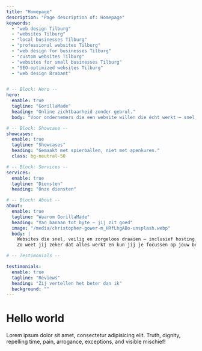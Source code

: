 ```yaml
---
title: "Homepage"
description: "Page description of: Homepage"
keywords:
  - "web design Tilburg"
  - "websites Tilburg"
  - "local businesses Tilburg"
  - "professional websites Tilburg"
  - "web design for businesses Tilburg"
  - "custom websites Tilburg"
  - "websites for small businesses Tilburg"
  - "SEO-optimized websites Tilburg"
  - "web design Brabant"


# -- Block: Hero --
hero:
  enable: true
  tagline: "GorillaMade"
  heading: "Online zichtbaarheid zonder gebrul."
  body: "Voor ondernemers die een website willen die écht werkt – snel, onderhoudsvrij en klaar voor groei."

# -- Block: Showcase --
showcases:
  enable: true
  tagline: "Showcases"
  heading: "Gemaakt met spierballen, niet met apenkuren."
  class: bg-neutral-50

# -- Block: Services --
services:
  enable: true
  tagline: "Diensten"
  heading: "Onze diensten"

# -- Block: About --
about:
  enable: true
  tagline: "Waarom GorillaMade"
  heading: "Van banaan tot byte – jij zit goed"
  image: "/media/christopher-gower-m_HRfLhgABo-unsplash.webp"
  body: |
    Websites die snel, veilig en zorgeloos draaien – inclusief hosting, e-mail en domeinnaam. Geen gedoe met techniek want Die neem ik voor mijn rekening.
    Zo weet jij zeker dat alles werkt en kun jij je focussen op jouw bedrijf.

# -- Testimonials --

testimonials:
  enable: true
  tagline: "Reviews"
  heading: "Zij vertellen het beter dan ik"
  background: ""
---
```


# Hello world

Lorem ipsum dolor sit amet, consectetur adipisicing elit. Truth, dignity, repelling time, pain, arrogance, exceptions, and visible mischief!
